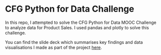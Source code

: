 # CFG Python for Data Challenge
In this repo, I attempted to solve the CFG Python for Data MOOC Challenge to analyze data for Product Sales. I used pandas and plotly to solve this challenge.

You can find the slide deck which summarises key findings and data visualisations I made as part of the project [here](https://docs.google.com/presentation/d/1H1Mo8I2FH0B8ns2krz6KaeWGeUESrRMYs5RmpcwSTDI/edit?usp=sharing).
